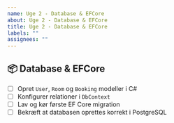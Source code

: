 ```yaml
---
name: Uge 2 - Database & EFCore
about: Uge 2 - Database & EFCore
title: Uge 2 - Database & EFCore
labels: ""
assignees: ""
---
```


## 📦 Database & EFCore

- [ ] Opret `User`, `Room` og `Booking` modeller i C#
- [ ] Konfigurer relationer i `DbContext`
- [ ] Lav og kør første EF Core migration
- [ ] Bekræft at databasen oprettes korrekt i PostgreSQL

